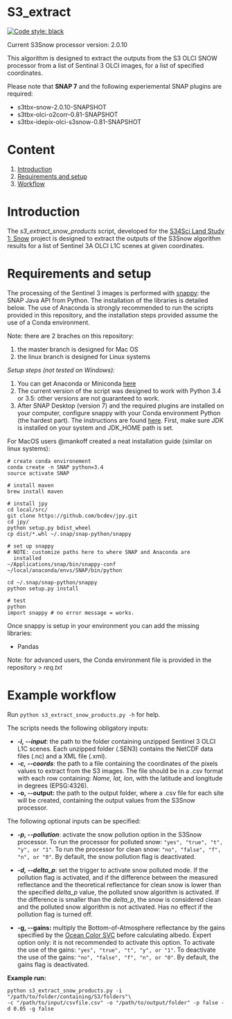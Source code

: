# S3_extract
[![Code style: black](https://img.shields.io/badge/code%20style-black-000000.svg)](https://github.com/ambv/black)

Current S3Snow processor version: 2.0.10

This algorithm is designed to extract the outputs from the S3 OLCI SNOW processor from a list of Sentinal 3 OLCI images, for a list of specified coordinates.

Please note that **SNAP 7** and the following experiemental SNAP plugins are required:

 - s3tbx-snow-2.0.10-SNAPSHOT
 - s3tbx-olci-o2corr-0.81-SNAPSHOT
 - s3tbx-idepix-olci-s3snow-0.81-SNAPSHOT

# Content

1. [Introduction](#intro)
2. [Requirements and setup](#setup)
3. [Workflow](#workflow)


<a name="intro"></a>
# Introduction
The *s3_extract_snow_products* script, developed for the [S34Sci Land Study 1: Snow](http://snow.geus.dk/) project is designed to extract the outputs of the S3Snow algorithm results for a list of Sentinel 3A OLCI L1C scenes at given coordinates.

<a name="setup"></a>
# Requirements and setup
The processing of the Sentinel 3 images is performed with [snappy](https://senbox.atlassian.net/wiki/spaces/SNAP/pages/19300362/How+to+use+the+SNAP+API+from+Python): the SNAP Java API from Python. The installation of the libraries is detailed below.
The use of Anaconda is strongly recommended to run the scripts provided in this repository, and the installation steps provided assume the use of a Conda environment.

Note: there are 2 braches on this repository:
1. the master branch is designed for Mac OS
2. the linux branch is designed for Linux systems

_Setup steps (not tested on Windows):_

1. You can get Anaconda or Miniconda [here](https://www.anaconda.com/download)
3. The current version of the script was designed to work with Python 3.4 or 3.5: other versions are not guaranteed to work.
4. After SNAP Desktop (version 7) and the required plugins are installed on your computer,  configure snappy with your Conda environment Python (the hardest part). The instructions are found [here](https://senbox.atlassian.net/wiki/spaces/SNAP/pages/50855941/Configure+Python+to+use+the+SNAP-Python+snappy+interface). First, make sure JDK is installed on your system and JDK_HOME path is set.

For MacOS users @mankoff created a neat installation guide (similar on linux systems):

    # create conda environement
    conda create -n SNAP python=3.4
    source activate SNAP

    # install maven
    brew install maven

    # install jpy
    cd local/src/
    git clone https://github.com/bcdev/jpy.git
    cd jpy/
    python setup.py bdist_wheel
    cp dist/*.whl ~/.snap/snap-python/snappy

    # set up snappy
    # NOTE: customize paths here to where SNAP and Anaconda are
      installed
    ~/Applications/snap/bin/snappy-conf ~/local/anaconda/envs/SNAP/bin/python

    cd ~/.snap/snap-python/snappy
    python setup.py install

    # test
    python
    import snappy # no error message = works.

Once snappy is setup in your environment you can add the missing libraries:

 - Pandas

Note: for advanced users, the Conda environment file is provided in the repository > *req.txt*

<a name="workflow"></a>
# Example workflow

Run  `python s3_extract_snow_products.py -h` for help.

The scripts needs the following obligatory inputs:

 - ***-i, --input***: the path to the folder containing unzipped Sentinel 3 OLCI L1C scenes. Each unzipped folder (.SEN3) contains the NetCDF data files (.nc) and a XML file (.xml).
 - ***-c, --coords***: the path to a file containing the coordinates of the pixels values to extract from the S3 images. The file should be in a .csv format with each row containing: *Name, lat, lon*, with the latitude and longitude in degrees (EPSG:4326).
 - **-o, --output:** the path to the output folder, where a .csv file for each site will be created, containing the output values from the S3Snow processor.

The following optional inputs can be specified:

- ***-p, --pollution***: activate the snow pollution option in the S3Snow processor. To run the processor for polluted snow: `"yes", "true", "t", "y", or "1"`. To run the processor for clean snow: `"no", "false", "f", "n", or "0"`. By default, the snow pollution flag is deactivated.

 - ***-d, --delta_p***: set the trigger to activate snow polluted mode. If the pollution flag is activated, and if the difference between the measured reflectance and the theoretical reflectance for clean snow is lower than the specified *delta_p* value, the polluted snow algorithm is activated. If the difference is smaller than the *delta_p*, the snow is considered clean and the polluted snow algorithm is not activated. Has no effect if the pollution flag is turned off.

 - **-g, --gains:** multiply the Bottom-of-Atmosphere reflectance by the gains specified by the [Ocean Color SVC](https://www.eumetsat.int/website/wcm/idc/idcplg?IdcService=GET_FILE&dDocName=PDF_S3A_PN_OLCI_L2&RevisionSelectionMethod=LatestReleased&Rendition=Web) before calculating albedo. Expert option only: it is not recommended to activate this option. To activate the use of the gains: `"yes", "true", "t", "y", or "1"`. To deactivate the use of the gains: `"no", "false", "f", "n", or "0"`. By default, the gains flag is deactivated.

**Example run:**

    python s3_extract_snow_products.py -i "/path/to/folder/containing/S3/folders"\
    -c "/path/to/input/csvfile.csv" -o "/path/to/output/folder" -p false -d 0.05 -g false
